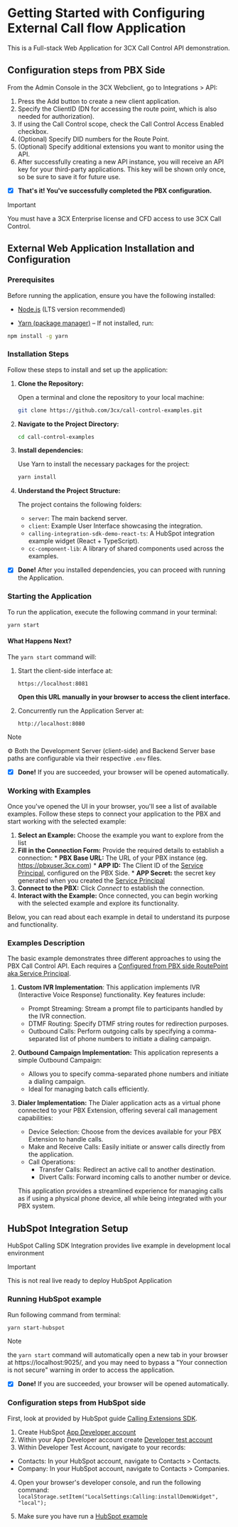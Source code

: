 # Getting Started with Configuring External Call flow Application

This is a Full-stack Web Application for 3CX Call Control API demonstration.

## Configuration steps from PBX Side

From the Admin Console in the 3CX Webclient, go to Integrations > API:

1.  Press the Add button to create a new client application.
2.  Specify the ClientID (DN for accessing the route point, which is also needed for authorization).
3.  If using the Call Control scope, check the Call Control Access Enabled checkbox.
4.  (Optional) Specify DID numbers for the Route Point.
5.  (Optional) Specify additional extensions you want to monitor using the API.
6.  After successfully creating a new API instance, you will receive an API key for your third-party applications. This key will be shown only once, so be sure to save it for future use.

- [x] **That's it! You've successfully completed the PBX configuration.**

> [!IMPORTANT]
> You must have a 3CX Enterprise license and CFD access to use 3CX Call Control.

## External Web Application Installation and Configuration

### Prerequisites

Before running the application, ensure you have the following installed:

* [Node.js](https://nodejs.org/en) (LTS version recommended)

* [Yarn (package manager)](https://yarnpkg.com/) – If not installed, run:

```bash
npm install -g yarn
```

### Installation Steps

Follow these steps to install and set up the application:

1. **Clone the Repository:**

    Open a terminal and clone the repository to your local machine:

    ```bash
    git clone https://github.com/3cx/call-control-examples.git
    ```

2. **Navigate to the Project Directory:**

    ```bash
    cd call-control-examples
    ```

3. **Install dependencies:**

    Use Yarn to install the necessary packages for the project:

    ```bash
    yarn install
    ```

4. **Understand the Project Structure:**

    The project contains the following folders:

    * `server`: The main backend server.
    * `client`: Example User Interface showcasing the integration.
    * `calling-integration-sdk-demo-react-ts`: A HubSpot integration example widget (React + TypeScript).
    * `cc-component-lib`: A library of shared components used across the examples.

- [x] **Done!** After you installed dependencies, you can proceed with running the Application.

### Starting the Application

To run the application, execute the following command in your terminal:

```bash
yarn start
```

#### What Happens Next?

The `yarn start` command will:

1. Start the client-side interface at:

    ```arduino
    https://localhost:8081
    ```
    **Open this URL manually in your browser to access the client interface.**

2. Concurrently run the Application Server at:

    ```arduino
    http://localhost:8080
    ```

> [!NOTE]
> ⚙️ Both the Development Server (client-side) and Backend Server base paths are configurable via their respective `.env` files.

- [x] **Done!** If you are succeeded, your browser will be opened automatically.

### Working with Examples

Once you've opened the UI in your browser, you'll see a list of available examples. Follow these steps to connect your application to the PBX and start working with the selected example:

1. **Select an Example:** 
    Choose the example you want to explore from the list
2. **Fill in the Connection Form:**
    Provide the required details to establish a connection:
        * **PBX Base URL:** The URL of your PBX instance (eg. https://pbxuser.3cx.com)
        * **APP ID:** The Client ID of the [Service Principal](#configuration-steps-from-pbx-side), configured on the PBX Side.
        * **APP Secret:** the secret key generated when you created the [Service Principal](#configuration-steps-from-pbx-side)
3. **Connect to the PBX:**
    Click *Connect* to establish the connection.   
4. **Interact with the Example:**
    Once connected, you can begin working with the selected example and explore its functionality.

 Below, you can read about each example in detail to understand its purpose and functionality.

### Examples Description

The basic example demonstrates three different approaches to using the PBX Call Control API. Each requires a [Configured from PBX side RoutePoint aka Service Principal](#configuration-steps-from-pbx-side).


1. **Custom IVR Implementation**:
    This application implements IVR (Interactive Voice Response) functionality. Key features include:

    * Prompt Streaming: Stream a prompt file to participants handled by the IVR connection.
    * DTMF Routing: Specify DTMF string routes for redirection purposes.
    * Outbound Calls: Perform outgoing calls by specifying a comma-separated list of phone numbers to initiate a dialing campaign.

2. **Outbound Campaign Implementation:**
    This application represents a simple Outbound Campaign:

    * Allows you to specify comma-separated phone numbers and initiate a dialing campaign.
    * Ideal for managing batch calls efficiently.

3. **Dialer Implementation:**
    The Dialer application acts as a virtual phone connected to your PBX Extension, offering several call management capabilities:

    * Device Selection: Choose from the devices available for your PBX Extension to handle calls.
    * Make and Receive Calls: Easily initiate or answer calls directly from the application.
    * Call Operations:
        * Transfer Calls: Redirect an active call to another destination.
        * Divert Calls: Forward incoming calls to another number or device.
    
    This application provides a streamlined experience for managing calls as if using a physical phone device, all while being integrated with your PBX system.

## HubSpot Integration Setup

HubSpot Calling SDK Integration provides live example in development local environment

> [!IMPORTANT]
> This is not real live ready to deploy HubSpot Application

### Running HubSpot example

Run following command from terminal:

```bash
yarn start-hubspot
```

> [!NOTE]
> the `yarn start` command will automatically open a new tab in your browser at https://localhost:9025/, and you may need to bypass a "Your connection is not secure" warning in order to access the application.

- [x] **Done!** If you are succeeded, your browser will be opened automatically.

### Configuration steps from HubSpot side

First, look at provided by HubSpot guide [Calling Extensions SDK](https://developers.hubspot.com/docs/api/crm/extensions/calling-sdk).

1. Create HubSpot [App Developer account](https://app.hubspot.com/signup/developers)
2. Within your App Developer account create [Developer test account](https://developers.hubspot.com/docs/api/account-types#developer-test-accounts)
3. Within Developer Test Account, navigate to your records:

<ul>
    <li> Contacts: In your HubSpot account, navigate to Contacts > Contacts.</li>
    <li> Company: In your HubSpot account, navigate to Contacts > Companies.</li>
</ul>

4. Open your browser's developer console, and run the following command:
   `localStorage.setItem("LocalSettings:Calling:installDemoWidget", "local");`

5. Make sure you have run a [HubSpot example](#running)
